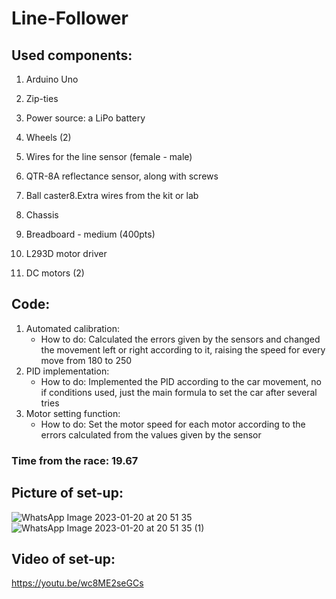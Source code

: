 # Line-Follower

## Used components:
  1. Arduino Uno
  
  2. Zip-ties
  
  3. Power source: a LiPo battery
  
  4. Wheels (2)
  
  5. Wires for the line sensor (female - male)
  
  6. QTR-8A reflectance sensor, along with screws
  
  7. Ball caster8.Extra wires from the kit or lab
  
  9. Chassis
  
  10. Breadboard - medium (400pts)
  
  11. L293D motor driver
  
  12. DC motors (2)
  
## Code:
  1. Automated calibration:
      * How to do: Calculated the errors given by the sensors and changed the movement left or right according to it, raising the speed for every move from 180 to 250
  2. PID implementation:
      * How to do: Implemented the PID according to the car movement, no if conditions used, just the main formula to set the car after several tries
  3. Motor setting function:
      * How to do: Set the motor speed for each motor according to the errors calculated from the values given by the sensor

### Time from the race: 19.67

## Picture of set-up:

![WhatsApp Image 2023-01-20 at 20 51 35](https://user-images.githubusercontent.com/62470536/213782512-e8c5c88b-dcca-4cd1-ab9d-569fa41df1eb.jpg)    ![WhatsApp Image 2023-01-20 at 20 51 35 (1)](https://user-images.githubusercontent.com/62470536/213782547-e2768cc6-f43e-4b83-bd67-12e80256e9c7.jpg)

## Video of set-up:

https://youtu.be/wc8ME2seGCs
  
